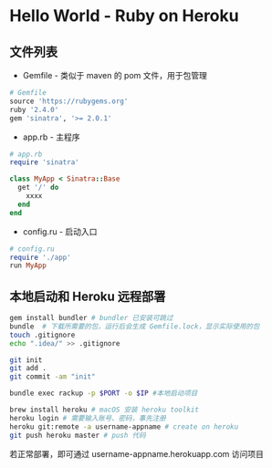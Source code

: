 # Hello World - Ruby on Heroku
## 文件列表
- Gemfile - 类似于 maven 的 pom 文件，用于包管理

```ruby
# Gemfile
source 'https://rubygems.org'
ruby '2.4.0'
gem 'sinatra', '>= 2.0.1'
```
- app.rb - 主程序
 
```ruby
# app.rb
require 'sinatra'

class MyApp < Sinatra::Base
  get '/' do
    xxxx
  end
end
```
- config.ru - 启动入口

```ruby
# config.ru
require './app'
run MyApp
```

## 本地启动和 Heroku 远程部署

```bash
gem install bundler # bundler 已安装可跳过
bundle  # 下载所需要的包，运行后会生成 Gemfile.lock，显示实际使用的包
touch .gitignore
echo ".idea/" >> .gitignore

git init
git add .
git commit -am "init"

bundle exec rackup -p $PORT -o $IP #本地启动项目

brew install heroku # macOS 安装 heroku toolkit
heroku login # 需要输入账号、密码，事先注册
heroku git:remote -a username-appname # create on heroku
git push heroku master # push 代码
```

若正常部署，即可通过 username-appname.herokuapp.com 访问项目
